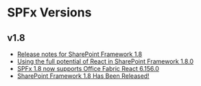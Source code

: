 # SPFx Versions

## v1.8

- [Release notes for SharePoint Framework 1.8](https://github.com/SharePoint/sp-dev-docs/wiki/SharePoint-Framework-v1.8-release-notes)
- [Using the full potential of React in SharePoint Framework 1.8.0](https://www.eliostruyf.com/using-the-full-potential-of-react-in-sharepoint-framework-1-8-0/)
- [SPFx 1.8 now supports Office Fabric React 6.156.0](http://www.dotnetmafia.com/blogs/dotnettipoftheday/archive/2019/03/14/spfx-1-8-now-support-office-fabric-react-6-156-0.aspx)
- [SharePoint Framework 1.8 Has Been Released!](http://blog.aterentiev.com/2019/03/sharepoint-framework-18-has-been.html)